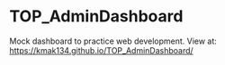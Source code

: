 # TOP_AdminDashboard
Mock dashboard to practice web development. View at: https://kmak134.github.io/TOP_AdminDashboard/
